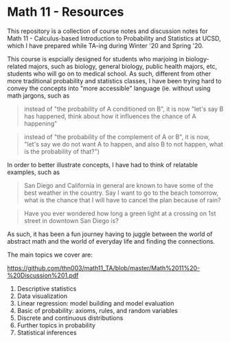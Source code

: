 # Math 11 - Resources

This repository is a collection of course notes and discussion notes for Math 11 - Calculus-based Introduction to Probability and Statistics at UCSD, which I have prepared while TA-ing during Winter '20 and Spring '20.

This course is espcially designed for students who marjoing in biology-related majors, such as biology, general biology, public health majors, etc, students who will go on to medical school. As such, different from other more traditional probability and statistics classes, I have been trying hard to convey the concepts into "more accessible" language (ie. without using math jargons, such as

> instead of "the probability of A conditioned on B", it is now "let's say B has happened, think about how it influences the chance of A happening"

> instead of "the probability of the complement of A or B", it is now, "let's say we do not want A to happen, and also B to not happen, what is the probability of that?")

In order to better illustrate concepts, I have had to think of relatable examples, such as

> San Diego and California in general are known to have some of the best weather in the country. Say I want to go to the beach tomorrow, what is the chance that I will have to cancel the plan because of rain?

> Have you ever wondered how long a green light at a crossing on 1st street in downtown San Diego is?

As such, it has been a fun journey having to juggle between the world of abstract math and the world of everyday life and finding the connections.

The main topics we cover are:

https://github.com/thn003/math11_TA/blob/master/Math%2011%20-%20Discussion%201.pdf

1. Descriptive statistics
2. Data visualization
3. Linear regression: model building and model evaluation
4. Basic of probability: axioms, rules, and random variables
5. Discrete and continuous distributions
6. Further topics in probability
7. Statistical inferences
